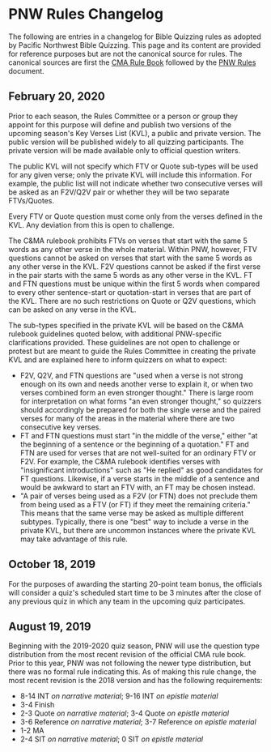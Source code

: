 # PNW Rules Changelog

The following are entries in a changelog for Bible Quizzing rules as adopted by Pacific Northwest Bible Quizzing. This page and its content are provided for reference purposes but are not the canonical source for rules. The canonical sources are first the [CMA Rule Book](CMA_rule_book.md) followed by the [PNW Rules](PNW_rules.md) document.

## February 20, 2020

Prior to each season, the Rules Committee or a person or group they appoint for this purpose will define and publish two versions of the upcoming season's Key Verses List (KVL), a public and private version. The public version will be published widely to all quizzing participants. The private version will be made available only to official question writers.

The public KVL will not specify which FTV or Quote sub-types will be used for any given verse; only the private KVL will include this information. For example, the public list will not indicate whether two consecutive verses will be asked as an F2V/Q2V pair or whether they will be two separate FTVs/Quotes.

Every FTV or Quote question must come only from the verses defined in the KVL. Any deviation from this is open to challenge.

The C&MA rulebook prohibits FTVs on verses that start with the same 5 words as any other verse in the whole material. Within PNW, however, FTV questions cannot be asked on verses that start with the same 5 words as any other verse in the KVL. F2V questions cannot be asked if the first verse in the pair starts with the same 5 words as any other verse in the KVL. FT and FTN questions must be unique within the first 5 words when compared to every other sentence-start or quotation-start in verses that are part of the KVL. There are no such restrictions on Quote or Q2V questions, which can be asked on any verse in the KVL.

The sub-types specified in the private KVL will be based on the C&MA rulebook guidelines quoted below, with additional PNW-specific clarifications provided. These guidelines are not open to challenge or protest but are meant to guide the Rules Committee in creating the private KVL and are explained here to inform quizzers on what to expect:

- F2V, Q2V, and FTN questions are "used when a verse is not strong enough on its own and needs another verse to explain it, or when two verses combined form an even stronger thought." There is large room for interpretation on what forms "an even stronger thought," so quizzers should accordingly be prepared for both the single verse and the paired verses for many of the areas in the material where there are two consecutive key verses.
- FT and FTN questions must start "in the middle of the verse," either "at the beginning of a sentence or the beginning of a quotation." FT and FTN are used for verses that are not well-suited for an ordinary FTV or F2V. For example, the C&MA rulebook identifies verses with "insignificant introductions" such as "He replied" as good candidates for FT questions. Likewise, if a verse starts in the middle of a sentence and would be awkward to start an FTV with, an FT may be chosen instead.
- "A pair of verses being used as a F2V (or FTN) does not preclude them from being used as a FTV (or FT) if they meet the remaining criteria." This means that the same verse may be asked as multiple different subtypes. Typically, there is one "best" way to include a verse in the private KVL, but there are uncommon instances where the private KVL may take advantage of this rule.

## October 18, 2019

For the purposes of awarding the starting 20-point team bonus, the officials will consider a quiz's scheduled start time to be 3 minutes after the close of any previous quiz in which any team in the upcoming quiz participates.

## August 19, 2019

Beginning with the 2019-2020 quiz season, PNW will use the question type distribution from the most recent revision of the official CMA rule book. Prior to this year, PNW was not following the newer type distribution, but there was no formal rule indicating this. As of making this rule change, the most recent revision is the 2018 version and has the following requirements:

- 8-14 INT *on narrative material*; 9-16 INT *on epistle material*
- 3-4 Finish
- 2-3 Quote *on narrative material*; 3-4 Quote *on epistle material*
- 3-6 Reference *on narrative material*; 3-7 Reference *on epistle material*
- 1-2 MA
- 2-4 SIT *on narrative material*; 0 SIT *on epistle material*
